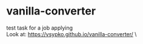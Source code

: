 # vanilla-converter
test task for a job applying\
Look at: https://vsypko.github.io/vanilla-converter/ \
